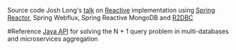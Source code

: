 Source code Josh Long's [talk](https://youtu.be/x53FzaHHjLk) on [Reactive](https://www.reactive-streams.org/) implementation 
using [Spring Reactor](https://projectreactor.io/), Spring Webflux, Spring Reactive MongoDB and [R2DBC](https://github.com/r2dbc)

#Reference
[Java API](https://github.com/pellse/assembler) for solving the N + 1 query problem in multi-databases and microservices aggregation